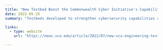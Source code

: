 ```yaml
---
title: "New Testbed Boost the Commonwealth Cyber Initiative's Capabilities"
date: 2022-05-25
summary: "Testbeds developed to strengthen cybersecurity capabilities across the Commonwealth as part of the CCI initiative."

links:
  - type: website
    url: "https://news.vcu.edu/article/2022/07/new-vcu-engineering-test-beds-will-boost-security-of-nextg-medical-devices-and-smart-cities"

---
```

